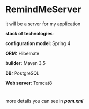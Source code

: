 # RemindMeServer

it will be a server for my application

**stack of technologies**:

**configuration model:** Spring 4

**ORM:** Hibernate

**builder:** Maven 3.5
 
**DB:** PostgreSQL

**Web server:** Tomcat8

#
more details you can see in **_pom.xml_**